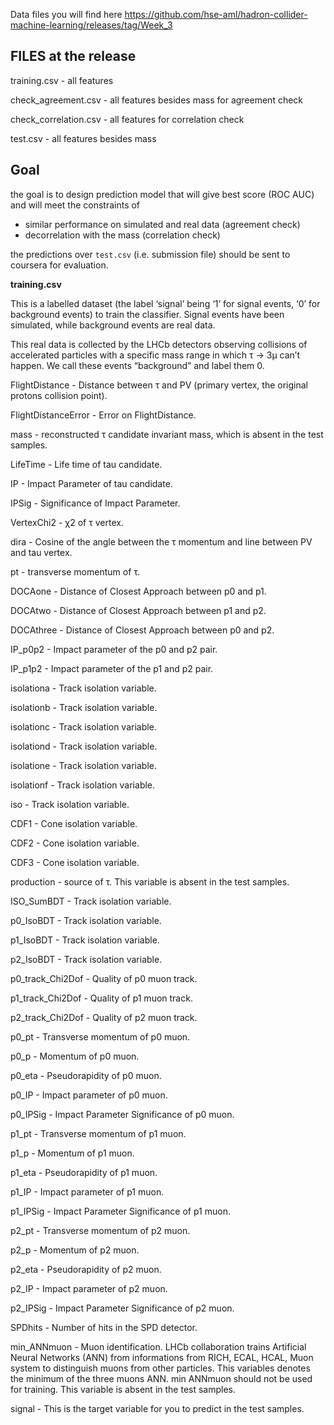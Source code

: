 
Data files you will find here https://github.com/hse-aml/hadron-collider-machine-learning/releases/tag/Week_3

## FILES at the release
training.csv - all features

check_agreement.csv - all features besides mass for agreement check

check_correlation.csv - all features for correlation check

test.csv - all features besides mass

## Goal

the goal is to design prediction model that will give best score (ROC AUC) and will meet the constraints of 

- similar performance on simulated and real data (agreement check)
- decorrelation with the mass (correlation check)

the predictions over `test.csv` (i.e. submission file) should be sent to coursera for evaluation.

**training.csv**

This is a labelled dataset (the label ‘signal’ being ‘1’ for signal events, ‘0’ for background events) to train the classifier. Signal events have been simulated, while background events are real data.

This real data is collected by the LHCb detectors observing collisions of accelerated particles with a specific mass range in which τ → 3μ can’t happen. We call these events “background” and label them 0.

FlightDistance - Distance between τ and PV (primary vertex, the original protons collision point).

FlightDistanceError - Error on FlightDistance.

mass - reconstructed τ candidate invariant mass, which is absent in the test samples.

LifeTime - Life time of tau candidate.

IP - Impact Parameter of tau candidate.

IPSig - Significance of Impact Parameter.

VertexChi2 - χ2 of τ vertex.

dira - Cosine of the angle between the τ momentum and line between PV and tau vertex. 

pt - transverse momentum of τ.

DOCAone - Distance of Closest Approach between p0 and p1.

DOCAtwo - Distance of Closest Approach between p1 and p2.

DOCAthree - Distance of Closest Approach between p0 and p2.

IP_p0p2 - Impact parameter of the p0 and p2 pair.

IP_p1p2 - Impact parameter of the p1 and p2 pair.

isolationa - Track isolation variable.

isolationb - Track isolation variable.

isolationc - Track isolation variable.

isolationd - Track isolation variable.

isolatione - Track isolation variable.

isolationf - Track isolation variable.

iso - Track isolation variable.

CDF1 - Cone isolation variable.

CDF2 - Cone isolation variable.

CDF3 - Cone isolation variable.

production - source of τ. This variable is absent in the test samples.

ISO_SumBDT - Track isolation variable.

p0_IsoBDT - Track isolation variable.

p1_IsoBDT - Track isolation variable.

p2_IsoBDT - Track isolation variable.

p0_track_Chi2Dof - Quality of p0 muon track.

p1_track_Chi2Dof - Quality of p1 muon track.

p2_track_Chi2Dof - Quality of p2 muon track.

p0_pt - Transverse momentum of p0 muon.

p0_p - Momentum of p0 muon.

p0_eta - Pseudorapidity of p0 muon.

p0_IP - Impact parameter of p0 muon.

p0_IPSig - Impact Parameter Significance of p0 muon.

p1_pt - Transverse momentum of p1 muon.

p1_p - Momentum of p1 muon.

p1_eta - Pseudorapidity of p1 muon.

p1_IP - Impact parameter of p1 muon.

p1_IPSig - Impact Parameter Significance of p1 muon.

p2_pt - Transverse momentum of p2 muon.

p2_p - Momentum of p2 muon.

p2_eta - Pseudorapidity of p2 muon.

p2_IP - Impact parameter of p2 muon.

p2_IPSig - Impact Parameter Significance of p2 muon.

SPDhits - Number of hits in the SPD detector.

min_ANNmuon - Muon identification. LHCb collaboration trains Artificial Neural Networks (ANN) from informations from RICH, ECAL, HCAL, Muon system to distinguish muons from other particles. This variables denotes the minimum of the three muons ANN. min ANNmuon should not be used for training. This variable is absent in the test samples.

signal - This is the target variable for you to predict in the test samples.
